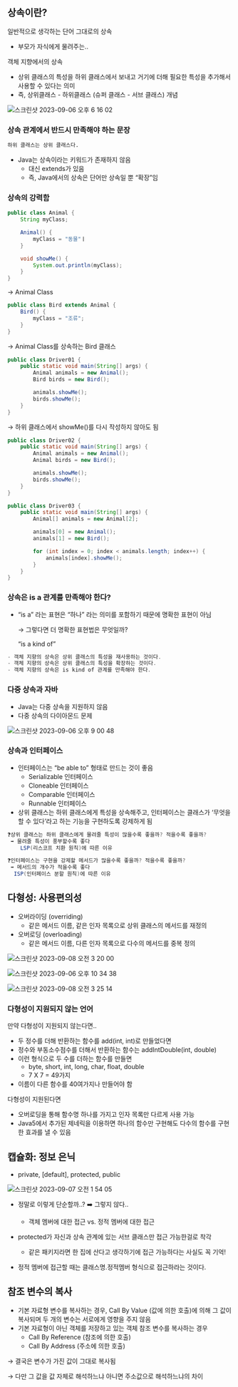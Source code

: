 ## 상속이란?

일반적으로 생각하는 단어 그대로의 상속

- 부모가 자식에게 물려주는..

객체 지향에서의 상속

- 상위 클래스의 특성을 하위 클래스에서 보내고 거기에 더해 필요한 특성을 추가해서 사용할 수 있다는 의미
- 즉, 상위클래스 - 하위클래스 (슈퍼 클래스 - 서브 클래스) 개념

![스크린샷 2023-09-06 오후 6 16 02](https://github.com/baekhangyeol/java-oop-for-spring/assets/76465887/154ac366-9ecb-4220-b80f-92f729a64b35)

### 상속 관계에서 반드시 만족해야 하는 문장

```python
하위 클래스는 상위 클래스다.
```

- Java는 상속이라는 키워드가 존재하지 않음
    - 대신 extends가 있음
    - 즉, Java에서의 상속은 단어만 상속일 뿐 “확장”임
 
### 상속의 강력함

```java
public class Animal {
	String myClass;

	Animal() {
		myClass = "동물"ㅣ
	}

	void showMe() {
		System.out.println(myClass);
	}
}
```

→ Animal Class

```java
public class Bird extends Animal {
	Bird() {
		myClass = "조류";
	}
}
```

→ Animal Class를 상속하는 Bird 클래스

```java
public class Driver01 {
	public static void main(String[] args) {
		Animal animals = new Animal();
		Bird birds = new Bird();

		animals.showMe();
		birds.showMe();
	}
}
```

→ 하위 클래스에서 showMe()를 다시 작성하지 않아도 됨

```java
public class Driver02 {
	public static void main(String[] args) {
		Animal animals = new Animal();
		Animal birds = new Bird();

		animals.showMe();
		birds.showMe();
	}
}
```

```java
public class Driver03 {
	public static void main(String[] args) {
		Animal[] animals = new Animal[2];	

		animals[0] = new Animal();
		animals[1] = new Bird();

		for (int index = 0; index < animals.length; index++) {
			animals[index].showMe();
		}
	}
}
```
### 상속은 is a 관계를 만족해야 한다?

- “is a” 라는 표현은 “하나” 라는 의미를 포함하기 때문에 명확한 표현이 아님
    
    → 그렇다면 더 명확한 표현법은 무엇일까?
    
    “is a kind of”
    

```java
- 객체 지향의 상속은 상위 클래스의 특성을 재사용하는 것이다.
- 객체 지향의 상속은 상위 클래스의 특성을 확장하는 것이다.
- 객체 지향의 상속은 is kind of 관계를 만족해야 한다.
```
### 다중 상속과 자바

- Java는 다중 상속을 지원하지 않음
- 다중 상속의 다이아몬드 문제
    
![스크린샷 2023-09-06 오후 9 00 48](https://github.com/baekhangyeol/java-oop-for-spring/assets/76465887/c3a0495f-df15-464d-98f6-a2e98b76a69b)

### 상속과 인터페이스

- 인터페이스는 “be able to” 형태로 만드는 것이 좋음
    - Serializable 인터페이스
    - Cloneable 인터페이스
    - Comparable 인터페이스
    - Runnable 인터페이스
- 상위 클래스는 하위 클래스에게 특성을 상속해주고,
인터페이스는 클래스가 ‘무엇을 할 수 있다’라고 하는 기능을 구현하도록 강제하게 됨

```java
❓상위 클래스는 하위 클래스에게 물려줄 특성이 많을수록 좋을까? 적을수록 좋을까?
 ➡️ 물려줄 특성이 풍부할수록 좋다
	LSP(리스코프 치환 원칙)에 따른 이유

❓인터페이스는 구현을 강제할 메서드가 많을수록 좋을까? 적을수록 좋을까?
 ➡️ 메서드의 개수가 적을수록 좋다
  ISP(인터페이스 분할 원칙)에 따른 이유
```

## 다형성: 사용편의성

- 오버라이딩 (overriding)
    - 같은 메서드 이름, 같은 인자 목록으로 상위 클래스의 메서드를 재정의
- 오버로딩 (overloading)
    - 같은 메서드 이름, 다른 인자 목록으로 다수의 메서드를 중복 정의
 
![스크린샷 2023-09-08 오전 3 20 00](https://github.com/baekhangyeol/java-oop-for-spring/assets/76465887/96b54a11-f704-40ab-8db4-230c1657d558)

![스크린샷 2023-09-06 오후 10 34 38](https://github.com/baekhangyeol/java-oop-for-spring/assets/76465887/ccc93215-722d-4512-975d-159064e33d37)

![스크린샷 2023-09-08 오전 3 25 14](https://github.com/baekhangyeol/java-oop-for-spring/assets/76465887/c51ab439-b29d-4caf-89bf-950d96a52e74)

### 다형성이 지원되지 않는 언어

만약 다형성이 지원되지 않는다면..

- 두 정수를 더해 반환하는 함수를 add(int, int)로 만들었다면
- 정수와 부동소수점수를 더해서 반환하는 함수는 addIntDouble(int, double)
- 이런 형식으로 두 수를 더하는 함수를 만들면
    - byte, short, int, long, char, float, double
    - 7 X 7 = 49가지
- 이름이 다른 함수를 40여가지나 만들어야 함

다형성이 지원된다면

- 오버로딩을 통해 함수명 하나를 가지고 인자 목록만 다르게 사용 가능
- Java5에서 추가된 제네릭을 이용하면 하나의 함수만 구현해도 다수의 함수를 구현한 효과를 낼 수 있음

## 캡슐화: 정보 은닉

- private, [default], protected, public

![스크린샷 2023-09-07 오전 1 54 05](https://github.com/baekhangyeol/java-oop-for-spring/assets/76465887/97c245f0-1d54-4277-88e5-2bfb61d98f82)
- 정말로 이렇게 단순할까..? ➡️ 그렇지 않다..
  - 객체 멤버에 대한 접근 vs. 정적 멤버에 대한 접근
 
- protected가 자신과 상속 관계에 있는 서브 클래스만 접근 가능한걸로 착각
    - 같은 패키지라면 한 집에 산다고 생각하기에 접근 가능하다는 사실도 꼭 기억!
    
- 정적 멤버에 접근할 때는 클래스명.정적멤버 형식으로 접근하라는 것이다.

## 참조 변수의 복사

- 기본 자료형 변수를 복사하는 경우, Call By Value (값에 의한 호출)에 의해 그 값이 복사되며 두 개의 변수는 서로에게 영향을 주지 않음
- 기본 자료형이 아닌 객체를 저장하고 있는 객체 참조 변수를 복사하는 경우
    - Call By Reference (참조에 의한 호출)
    - Call By Address (주소에 의한 호출)
    
→ 결국은 변수가 가진 값이 그대로 복사됨
    
→ 다만 그 값을 값 자체로 해석하느냐 아니면 주소값으로 해석하느냐의 차이
